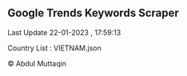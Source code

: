 

## Google Trends Keywords Scraper 
 
Last Update 22-01-2023 , 17:59:13

Country List :
VIETNAM.json



© Abdul Muttaqin 
